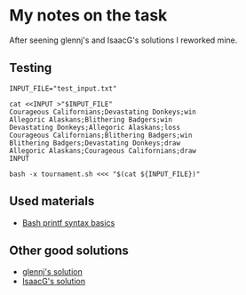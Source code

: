 # My notes on the task

After seening glennj's and IsaacG's solutions I reworked mine.

## Testing

```shell
INPUT_FILE="test_input.txt"

cat <<INPUT >"$INPUT_FILE"
Courageous Californians;Devastating Donkeys;win
Allegoric Alaskans;Blithering Badgers;win
Devastating Donkeys;Allegoric Alaskans;loss
Courageous Californians;Blithering Badgers;win
Blithering Badgers;Devastating Donkeys;draw
Allegoric Alaskans;Courageous Californians;draw
INPUT

bash -x tournament.sh <<< "$(cat ${INPUT_FILE})"
```

## Used materials

- [Bash printf syntax basics](https://linuxconfig.org/bash-printf-syntax-basics-with-examples)

## Other good solutions

- [glennj's solution](https://exercism.io/tracks/bash/exercises/tournament/solutions/061eb7972a804170bca32e7e699822f4)
- [IsaacG's solution](https://exercism.io/tracks/bash/exercises/tournament/solutions/e3aa9a14bb0643538407c8c41c6e2bd0)
